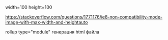 width=100
height=100

https://stackoverflow.com/questions/1771176/ie8-non-compatibility-mode-image-with-max-width-and-heightauto


rollup
type="module" генерация html файла

